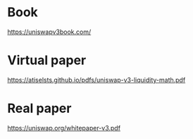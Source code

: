
# Book
https://uniswapv3book.com/

# Virtual paper
https://atiselsts.github.io/pdfs/uniswap-v3-liquidity-math.pdf

# Real paper
https://uniswap.org/whitepaper-v3.pdf

